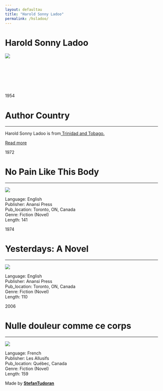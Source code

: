 ```yaml
---
layout: defaultau
title: "Harold Sonny Ladoo"
permalink: /hsladoo/
---
```

<!-- partial:index.partial.html -->
<div class="content">
    <h1>Harold Sonny Ladoo</h1>
    <div class="quote">
        <div><img src="https://repeatingislands.files.wordpress.com/2020/10/screen-shot-2020-10-26-at-4.27.37-pm.png" class="logo"></div>
    </div>
    <div class="timeline">
        <div style="padding-bottom:100px;"></div>
        <div class="block">
            <div class="date right"><p class="right"> 1954 </p></div>
            <div class="dot"></div>
            <div class="left first">
            <div class="author_country">
                <h1>Author Country</h1><hr>
          <div class="aclocation">  <p>Harold Sonny Ladoo is from<a href="http://localhost:4000/3"> Trinidad and Tobago.</a></p></div>
              <div class="acreadmore">  <a href="https://en.wikipedia.org/wiki/Évelyne_Trouillot" target="_blank">Read more</a></div>
            </div>
            </div>
        </div>
        <div class="block">
            <div class="date left"><p class="left">1972</p></div>
            <div class="dot"></div>
            <div class="right">
                <h1>No Pain Like This Body</h1><hr>
                <p><img src="https://m.media-amazon.com/images/I/41orJ5AYeKL.jpg"></p>
                <p>
                Language: English<br/>
                Publisher: Anansi Press<br/>
                Pub_location: Toronto, ON, Canada<br/>
                Genre: Fiction (Novel)<br/>
                Length: 141</p>
            </div>
        </div>
        <div class="block">
            <div class="date right"><p class="right">1974</p></div>
            <div class="dot"></div>
            <div class="left hide">
                <h1>Yesterdays: A Novel</h1><hr>
                <p><img src="https://images-na.ssl-images-amazon.com/images/S/compressed.photo.goodreads.com/books/1504564477i/3174335.jpg"></p>
                <p>Language: English<br/>
                Publisher: Anansi Press<br/>
                Pub_location: Toronto, ON, Canada<br/>
                Genre: Fiction (Novel)<br/>
                Length: 110</p>
            </div>
        </div>
        <div class="block">
            <div class="date left"><p class="left">2006</p></div>
            <div class="dot"></div>
            <div class="right hide">
                <h1>Nulle douleur comme ce corps</h1><hr>
                <p><img src="https://m.media-amazon.com/images/I/41HV81TK05L._SX280_BO1,204,203,200_.jpg"></p>
                <p>Language: French<br/>
                Publisher: Les Allusifs<br/>
                Pub_location: Québec, Canada<br/>
                Genre: Fiction (Novel)<br/>
                Length: 159</p>
            </div>
        </div>
        <div id="footer">
        <p id="copyright">Made by&nbsp;<strong><a href="https://www.linkedin.com/in/nicolae-stefan-tudoran-b02291127/" target="_blank">StefanTudoran</a></strong></p>
    </div>
</div>
<!-- partial -->
  <script src='https://cdnjs.cloudflare.com/ajax/libs/jquery/3.1.1/jquery.min.js'></script><script  src="assets/js/authorscript.js"></script>
